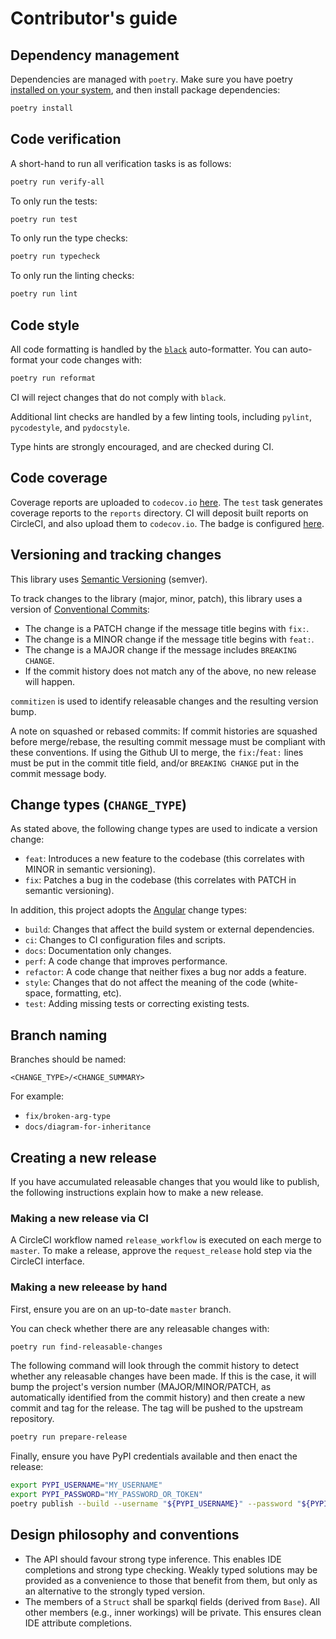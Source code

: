 # Contributor's guide

## Dependency management

Dependencies are managed with `poetry`. Make sure you have poetry
[installed on your system](https://python-poetry.org/docs/#installation),
and then install package dependencies:

```bash
poetry install
```

## Code verification

A short-hand to run all verification tasks is as follows:

```bash
poetry run verify-all
```

To only run the tests:

```bash
poetry run test
```

To only run the type checks:

```bash
poetry run typecheck 
```

To only run the linting checks:

```bash
poetry run lint 
```

## Code style

All code formatting is handled by the
[`black`](https://black.readthedocs.io/) auto-formatter. You can
auto-format your code changes with:

```bash
poetry run reformat
```

CI will reject changes that do not comply with `black`.

Additional lint checks are handled by a few linting tools, including
`pylint`, `pycodestyle`, and `pydocstyle`.

Type hints are strongly encouraged, and are checked during CI.

## Code coverage

Coverage reports are uploaded to `codecov.io`
[here](https://codecov.io/gh/mattjw/sparkql). The `test` task
generates coverage reports to the `reports` directory. CI will
deposit built reports on CircleCI, and also upload them to `codecov.io`.
The badge is configured
[here](https://codecov.io/gh/mattjw/sparkql/settings/badge).

## Versioning and tracking changes

This library uses [Semantic Versioning](https://semver.org/) (semver).

To track changes to the library (major, minor, patch), this library
uses a version of
[Conventional Commits](https://woile.github.io/commitizen/tutorials/writing_commits/#conventional-commits):

- The change is a PATCH change if the message title begins with `fix:`.
- The change is a MINOR change if the message title begins with `feat:`.
- The change is a MAJOR change if the message includes `BREAKING CHANGE`.
- If the commit history does not match any of the above, no new
  release will happen.

`commitizen` is used to identify releasable changes and the resulting
version bump.

A note on squashed or rebased commits: If commit histories are squashed before
merge/rebase, the resulting commit message must be compliant with
these conventions. If using the Github UI to merge, the `fix:`/`feat:`
lines must be put in the commit title field, and/or `BREAKING CHANGE`
put in the commit message body.

## Change types (`CHANGE_TYPE`)

As stated above, the following change types are used to indicate a
version change:

- `feat`: Introduces a new feature to the codebase (this correlates
  with MINOR in semantic versioning).
- `fix`: Patches a bug in the codebase (this correlates with PATCH
  in semantic versioning).

In addition, this project adopts the
[Angular](https://github.com/angular/angular/blob/22b96b9/CONTRIBUTING.md#type)
change types:

- `build`: Changes that affect the build system or external
  dependencies.
- `ci`: Changes to CI configuration files and scripts.
- `docs`: Documentation only changes.
- `perf`: A code change that improves performance.
- `refactor`: A code change that neither fixes a bug nor adds a feature.
- `style`: Changes that do not affect the meaning of the code
  (white-space, formatting, etc).
- `test`: Adding missing tests or correcting existing tests.

## Branch naming

Branches should be named:

```
<CHANGE_TYPE>/<CHANGE_SUMMARY>
```

For example:

- `fix/broken-arg-type`
- `docs/diagram-for-inheritance`

## Creating a new release

If you have accumulated releasable changes that you would like to
publish, the following instructions explain how to make a new release.

### Making a new release via CI

A CircleCI workflow named `release_workflow` is executed on each
merge to `master`. To make a release, approve the `request_release`
hold step via the CircleCI interface.

### Making a new releease by hand

First, ensure you are on an up-to-date `master` branch. 

You can check whether there are any releasable changes with:

```bash
poetry run find-releasable-changes
``` 

The following command will look through the commit history to detect
whether any releasable changes have been made. If this is the case,
it will bump the project's version number (MAJOR/MINOR/PATCH, as
automatically identified from the commit history) and then create a
new commit and tag for the release. The tag will be pushed to the
upstream repository.

```bash
poetry run prepare-release
```

Finally, ensure you have PyPI credentials available and then
enact the release:

```bash
export PYPI_USERNAME="MY_USERNAME"
export PYPI_PASSWORD="MY_PASSWORD_OR_TOKEN"
poetry publish --build --username "${PYPI_USERNAME}" --password "${PYPI_TOKEN}" --no-interaction
```

## Design philosophy and conventions

- The API should favour strong type inference. This enables IDE completions
  and strong type checking. Weakly typed solutions may be provided as
  a convenience to those that benefit from them, but only as an
  alternative to the strongly typed version.
- The members of a `Struct` shall be sparkql fields (derived from 
  `Base`). All other members (e.g., inner workings) will be private.
  This ensures clean IDE attribute completions.
